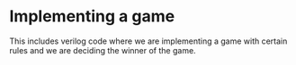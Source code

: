# Implementing a game
 This includes verilog code where we are implementing a game with certain rules and we are deciding the winner of the game.
